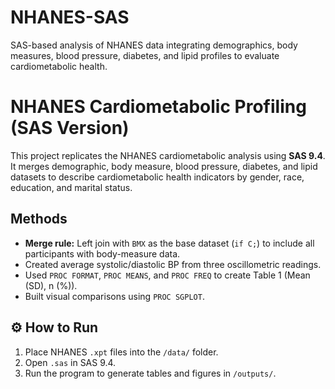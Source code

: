 # NHANES-SAS
SAS-based analysis of NHANES data integrating demographics, body measures, blood pressure, diabetes, and lipid profiles to evaluate cardiometabolic health.


# NHANES Cardiometabolic Profiling (SAS Version)

This project replicates the NHANES cardiometabolic analysis using **SAS 9.4**.  
It merges demographic, body measure, blood pressure, diabetes, and lipid datasets to describe cardiometabolic health indicators by gender, race, education, and marital status.


## Methods
- **Merge rule:** Left join with `BMX` as the base dataset (`if C;`) to include all participants with body-measure data.  
- Created average systolic/diastolic BP from three oscillometric readings.  
- Used `PROC FORMAT`, `PROC MEANS`, and `PROC FREQ` to create Table 1 (Mean (SD), n (%)).  
- Built visual comparisons using `PROC SGPLOT`.  


## ⚙️ How to Run
1. Place NHANES `.xpt` files into the `/data/` folder.  
2. Open `.sas` in SAS 9.4.  
3. Run the program to generate tables and figures in `/outputs/`.

